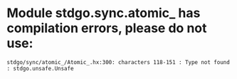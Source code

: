 # Module stdgo.sync.atomic_ has compilation errors, please do not use:
```
stdgo/sync/atomic_/Atomic_.hx:300: characters 118-151 : Type not found : stdgo.unsafe.Unsafe

```

